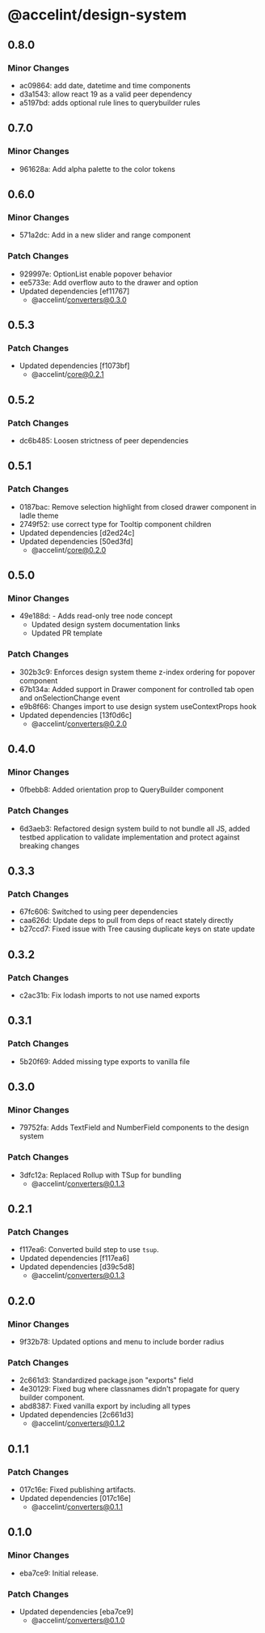 # @accelint/design-system

## 0.8.0

### Minor Changes

- ac09864: add date, datetime and time components
- d3a1543: allow react 19 as a valid peer dependency
- a5197bd: adds optional rule lines to querybuilder rules

## 0.7.0

### Minor Changes

- 961628a: Add alpha palette to the color tokens

## 0.6.0

### Minor Changes

- 571a2dc: Add in a new slider and range component

### Patch Changes

- 929997e: OptionList enable popover behavior
- ee5733e: Add overflow auto to the drawer and option
- Updated dependencies [ef11767]
  - @accelint/converters@0.3.0

## 0.5.3

### Patch Changes

- Updated dependencies [f1073bf]
  - @accelint/core@0.2.1

## 0.5.2

### Patch Changes

- dc6b485: Loosen strictness of peer dependencies

## 0.5.1

### Patch Changes

- 0187bac: Remove selection highlight from closed drawer component in ladle theme
- 2749f52: use correct type for Tooltip component children
- Updated dependencies [d2ed24c]
- Updated dependencies [50ed3fd]
  - @accelint/core@0.2.0

## 0.5.0

### Minor Changes

- 49e188d: - Adds read-only tree node concept
  - Updated design system documentation links
  - Updated PR template

### Patch Changes

- 302b3c9: Enforces design system theme z-index ordering for popover component
- 67b134a: Added support in Drawer component for controlled tab open and onSelectionChange event
- e9b8f66: Changes import to use design system useContextProps hook
- Updated dependencies [13f0d6c]
  - @accelint/converters@0.2.0

## 0.4.0

### Minor Changes

- 0fbebb8: Added orientation prop to QueryBuilder component

### Patch Changes

- 6d3aeb3: Refactored design system build to not bundle all JS, added testbed application to validate implementation and protect against breaking changes

## 0.3.3

### Patch Changes

- 67fc606: Switched to using peer dependencies
- caa626d: Update deps to pull from deps of react stately directly
- b27ccd7: Fixed issue with Tree causing duplicate keys on state update

## 0.3.2

### Patch Changes

- c2ac31b: Fix lodash imports to not use named exports

## 0.3.1

### Patch Changes

- 5b20f69: Added missing type exports to vanilla file

## 0.3.0

### Minor Changes

- 79752fa: Adds TextField and NumberField components to the design system

### Patch Changes

- 3dfc12a: Replaced Rollup with TSup for bundling
  - @accelint/converters@0.1.3

## 0.2.1

### Patch Changes

- f117ea6: Converted build step to use `tsup`.
- Updated dependencies [f117ea6]
- Updated dependencies [d39c5d8]
  - @accelint/converters@0.1.3

## 0.2.0

### Minor Changes

- 9f32b78: Updated options and menu to include border radius

### Patch Changes

- 2c661d3: Standardized package.json "exports" field
- 4e30129: Fixed bug where classnames didn't propagate for query builder component.
- abd8387: Fixed vanilla export by including all types
- Updated dependencies [2c661d3]
  - @accelint/converters@0.1.2

## 0.1.1

### Patch Changes

- 017c16e: Fixed publishing artifacts.
- Updated dependencies [017c16e]
  - @accelint/converters@0.1.1

## 0.1.0

### Minor Changes

- eba7ce9: Initial release.

### Patch Changes

- Updated dependencies [eba7ce9]
  - @accelint/converters@0.1.0

